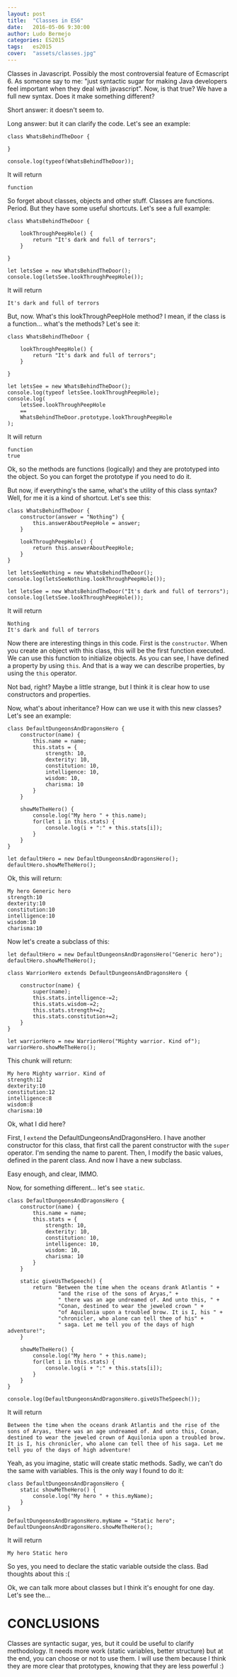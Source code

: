 ```yaml
---
layout: post
title:  "Classes in ES6"
date:   2016-05-06 9:30:00
author: Ludo Bermejo
categories: ES2015 
tags:	es2015
cover:  "assets/classes.jpg"
---
```


Classes in Javascript. Possibly the most controversial feature of Ecmascript 6. As someone say to me: "just syntactic sugar for making Java developers feel important when they deal with javascript". Now, is that true? We have a full new syntax. Does it make something different?

Short answer: it doesn't seem to.

Long answer: but it can clarify the code. Let's see an example:

    class WhatsBehindTheDoor {

    }

    console.log(typeof(WhatsBehindTheDoor));

It will return

    function
    
So forget about classes, objects and other stuff. Classes are functions. Period. But they have some useful shortcuts. Let's see a full example:

    class WhatsBehindTheDoor {

        lookThroughPeepHole() {
            return "It's dark and full of terrors";
        }

    }

    let letsSee = new WhatsBehindTheDoor();
    console.log(letsSee.lookThroughPeepHole());
    
It will return
    
    It's dark and full of terrors
    
But, now. What's this lookThroughPeepHole method? I mean, if the class is a function... what's the methods? Let's see it:

    class WhatsBehindTheDoor {

        lookThroughPeepHole() {
            return "It's dark and full of terrors";
        }

    }

    let letsSee = new WhatsBehindTheDoor();
    console.log(typeof letsSee.lookThroughPeepHole);
    console.log(
        letsSee.lookThroughPeepHole 
        == 
        WhatsBehindTheDoor.prototype.lookThroughPeepHole
    );
    
It will return
    
    function
    true
    
Ok, so the methods are functions (logically) and they are prototyped into the object. So you can forget the prototype if you need to do it. 
    
But now, if everything's the same, what's the utility of this class syntax? Well, for me it is a kind of shortcut. Let's see this:
    
    class WhatsBehindTheDoor {
        constructor(answer = "Nothing") {
            this.answerAboutPeepHole = answer;
        }
    
        lookThroughPeepHole() {
            return this.answerAboutPeepHole;
        }
    }
    
    let letsSeeNothing = new WhatsBehindTheDoor();
    console.log(letsSeeNothing.lookThroughPeepHole());
    
    let letsSee = new WhatsBehindTheDoor("It's dark and full of terrors");
    console.log(letsSee.lookThroughPeepHole());

It will return

    Nothing
    It's dark and full of terrors

Now there are interesting things in this code. First is the `constructor`. When you create an object with this class, this will be the first function executed. We can use this function to initialize objects. As you can see, I have defined a property by using `this`. And that is a way we can describe properties, by using the `this` operator. 

Not bad, right? Maybe a little strange, but I think it is clear how to use constructors and properties. 
    
Now, what's about inheritance? How can we use it with this new classes? Let's see an example:

    class DefaultDungeonsAndDragonsHero {
        constructor(name) {
            this.name = name;
            this.stats = {
                strength: 10,
                dexterity: 10,
                constitution: 10,
                intelligence: 10,
                wisdom: 10,
                charisma: 10
            }
        }

        showMeTheHero() {
            console.log("My hero " + this.name);
            for(let i in this.stats) {
                console.log(i + ":" + this.stats[i]);
            }
        }
    }

    let defaultHero = new DefaultDungeonsAndDragonsHero();
    defaultHero.showMeTheHero();
    
Ok, this will return:
    
    My hero Generic hero
    strength:10
    dexterity:10
    constitution:10
    intelligence:10
    wisdom:10
    charisma:10
    
Now let's create a subclass of this:

    let defaultHero = new DefaultDungeonsAndDragonsHero("Generic hero");
    defaultHero.showMeTheHero();

    class WarriorHero extends DefaultDungeonsAndDragonsHero {

        constructor(name) {
            super(name);
            this.stats.intelligence-=2;
            this.stats.wisdom-=2;
            this.stats.strength+=2;
            this.stats.constitution+=2;
        }
    }

    let warriorHero = new WarriorHero("Mighty warrior. Kind of");
    warriorHero.showMeTheHero();
    
This chunk will return:

    My hero Mighty warrior. Kind of
    strength:12
    dexterity:10
    constitution:12
    intelligence:8
    wisdom:8
    charisma:10
    
Ok, what I did here?
    
First, I `extend` the DefaultDungeonsAndDragonsHero. I have another constructor for this class, that first call the parent constructor with the `super` operator. I'm sending the name to parent. Then, I modify the basic values, defined in the parent class. And now I have a new subclass.

Easy enough, and clear, IMMO.

Now, for something different... let's see `static`.

    class DefaultDungeonsAndDragonsHero {
        constructor(name) {
            this.name = name;
            this.stats = {
                strength: 10,
                dexterity: 10,
                constitution: 10,
                intelligence: 10,
                wisdom: 10,
                charisma: 10
            }
        }

        static giveUsTheSpeech() {
            return "Between the time when the oceans drank Atlantis " +
                    "and the rise of the sons of Aryas," +
                    " there was an age undreamed of. And unto this, " +
                    "Conan, destined to wear the jeweled crown " +
                    "of Aquilonia upon a troubled brow. It is I, his " +
                    "chronicler, who alone can tell thee of his" +
                    " saga. Let me tell you of the days of high adventure!";
        }

        showMeTheHero() {
            console.log("My hero " + this.name);
            for(let i in this.stats) {
                console.log(i + ":" + this.stats[i]);
            }
        }
    }

    console.log(DefaultDungeonsAndDragonsHero.giveUsTheSpeech());
    
It will return
    
    Between the time when the oceans drank Atlantis and the rise of the sons of Aryas, there was an age undreamed of. And unto this, Conan, destined to wear the jeweled crown of Aquilonia upon a troubled brow. It is I, his chronicler, who alone can tell thee of his saga. Let me tell you of the days of high adventure!
    
Yeah, as you imagine, static will create static methods. Sadly, we can't do the same with variables. This is the only way I found to do it:
    
    class DefaultDungeonsAndDragonsHero {
        static showMeTheHero() {
            console.log("My hero " + this.myName);
        }
    }

    DefaultDungeonsAndDragonsHero.myName = "Static hero";
    DefaultDungeonsAndDragonsHero.showMeTheHero();
    
It will return
    
    My hero Static hero
    
So yes, you need to declare the static variable outside the class. Bad thoughts about this :(
  
Ok, we can talk more about classes but I think it's enought for one day. Let's see the...
  
# CONCLUSIONS
  
Classes are syntactic sugar, yes, but it could be useful to clarify methodology. It needs more work (static variables, better structure) but at the end, you can choose or not to use them. I will use them because I think they are more clear that prototypes, knowing that they are less powerful :)  
  
    

    